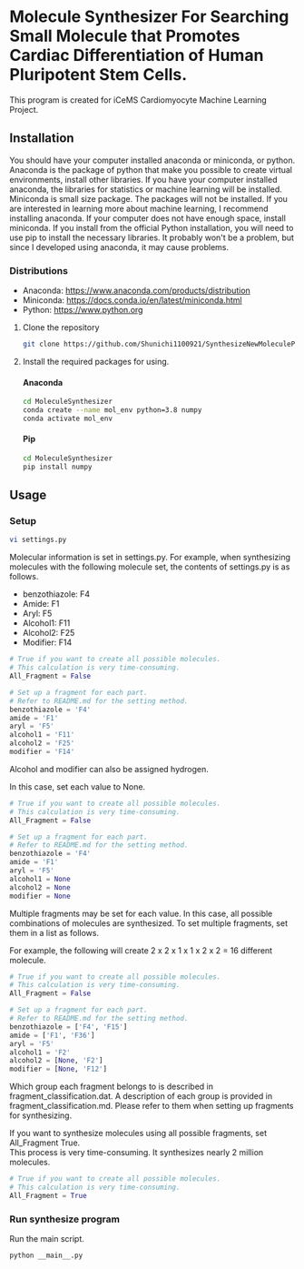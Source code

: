# Molecule Synthesizer For Searching Small Molecule that Promotes Cardiac Differentiation of Human Pluripotent Stem Cells.

This program is created for iCeMS Cardiomyocyte Machine Learning Project.

Installation
-

You should have your computer installed anaconda or miniconda, or python.
Anaconda is the package of python that make you possible to create virtual environments, install other libraries.
If you have your computer installed anaconda, the libraries for statistics or machine learning will be installed.
Miniconda is small size package.  The packages will not be installed.
If you are interested in learning more about machine learning, I recommend installing anaconda.
If your computer does not have enough space, install miniconda.
If you install from the official Python installation, you will need to use pip to install the necessary libraries. 
It probably won't be a problem, but since I developed using anaconda, it may cause problems.

### Distributions
- Anaconda: https://www.anaconda.com/products/distribution
- Miniconda: https://docs.conda.io/en/latest/miniconda.html
- Python: https://www.python.org

1. Clone the repository
    ```bash
    git clone https://github.com/Shunichi1100921/SynthesizeNewMoleculeProject.git MoleculeSynthesizer
    ```

2. Install the required packages for using.
    #### Anaconda
    ```bash
    cd MoleculeSynthesizer
    conda create --name mol_env python=3.8 numpy
    conda activate mol_env
    ```

    #### Pip
    ```bash
    cd MoleculeSynthesizer
    pip install numpy
    ```

Usage
---

### Setup
```bash
vi settings.py
```

Molecular information is set in settings.py.
For example, when synthesizing molecules with the following molecule set, the contents of settings.py is as follows.
- benzothiazole: F4
- Amide: F1
- Aryl: F5
- Alcohol1: F11
- Alcohol2: F25
- Modifier: F14
```python:settings.py
# True if you want to create all possible molecules.
# This calculation is very time-consuming.
All_Fragment = False

# Set up a fragment for each part.
# Refer to README.md for the setting method.
benzothiazole = 'F4'
amide = 'F1'
aryl = 'F5'
alcohol1 = 'F11'
alcohol2 = 'F25'
modifier = 'F14'
```
Alcohol and modifier can also be assigned hydrogen. 

In this case, set each value to None.
```python:settings.py
# True if you want to create all possible molecules.
# This calculation is very time-consuming.
All_Fragment = False

# Set up a fragment for each part.
# Refer to README.md for the setting method.
benzothiazole = 'F4'
amide = 'F1'
aryl = 'F5'
alcohol1 = None
alcohol2 = None
modifier = None
```
Multiple fragments may be set for each value.  In this case, all possible combinations of molecules are synthesized.
To set multiple fragments, set them in a list as follows.

For example, the following will create 2 x 2 x 1 x 1 x 2 x 2 = 16 different molecule.
```python:settings.py
# True if you want to create all possible molecules.
# This calculation is very time-consuming.
All_Fragment = False

# Set up a fragment for each part.
# Refer to README.md for the setting method.
benzothiazole = ['F4', 'F15']
amide = ['F1', 'F36']
aryl = 'F5'
alcohol1 = 'F2'
alcohol2 = [None, 'F2']
modifier = [None, 'F12']
```
Which group each fragment belongs to is described in fragment_classification.dat.
A description of each group is provided in fragment_classification.md.
Please refer to them when setting up fragments for synthesizing.

If you want to synthesize molecules using all possible fragments, set All_Fragment True.  
This process is very time-consuming.  It synthesizes nearly 2 million molecules. 
```python:settings.py
# True if you want to create all possible molecules.
# This calculation is very time-consuming.
All_Fragment = True
```

### Run synthesize program
Run the main script.
```bash
python __main__.py
```
